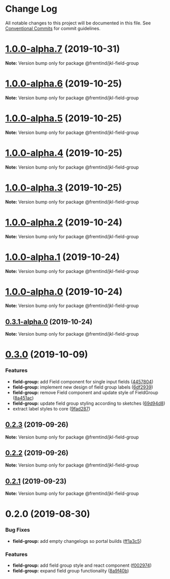 # Change Log

All notable changes to this project will be documented in this file.
See [Conventional Commits](https://conventionalcommits.org) for commit guidelines.

# [1.0.0-alpha.7](https://github.com/fremtind/jokul/compare/@fremtind/jkl-field-group@1.0.0-alpha.6...@fremtind/jkl-field-group@1.0.0-alpha.7) (2019-10-31)

**Note:** Version bump only for package @fremtind/jkl-field-group





# [1.0.0-alpha.6](https://github.com/fremtind/jokul/compare/@fremtind/jkl-field-group@1.0.0-alpha.5...@fremtind/jkl-field-group@1.0.0-alpha.6) (2019-10-25)

**Note:** Version bump only for package @fremtind/jkl-field-group





# [1.0.0-alpha.5](https://github.com/fremtind/jokul/compare/@fremtind/jkl-field-group@1.0.0-alpha.4...@fremtind/jkl-field-group@1.0.0-alpha.5) (2019-10-25)

**Note:** Version bump only for package @fremtind/jkl-field-group





# [1.0.0-alpha.4](https://github.com/fremtind/jokul/compare/@fremtind/jkl-field-group@1.0.0-alpha.3...@fremtind/jkl-field-group@1.0.0-alpha.4) (2019-10-25)

**Note:** Version bump only for package @fremtind/jkl-field-group





# [1.0.0-alpha.3](https://github.com/fremtind/jokul/compare/@fremtind/jkl-field-group@1.0.0-alpha.2...@fremtind/jkl-field-group@1.0.0-alpha.3) (2019-10-25)

**Note:** Version bump only for package @fremtind/jkl-field-group





# [1.0.0-alpha.2](https://github.com/fremtind/jokul/compare/@fremtind/jkl-field-group@1.0.0-alpha.1...@fremtind/jkl-field-group@1.0.0-alpha.2) (2019-10-24)

**Note:** Version bump only for package @fremtind/jkl-field-group





# [1.0.0-alpha.1](https://github.com/fremtind/jokul/compare/@fremtind/jkl-field-group@1.0.0-alpha.0...@fremtind/jkl-field-group@1.0.0-alpha.1) (2019-10-24)

**Note:** Version bump only for package @fremtind/jkl-field-group





# [1.0.0-alpha.0](https://github.com/fremtind/jokul/compare/@fremtind/jkl-field-group@0.3.1-alpha.0...@fremtind/jkl-field-group@1.0.0-alpha.0) (2019-10-24)

**Note:** Version bump only for package @fremtind/jkl-field-group





## [0.3.1-alpha.0](https://github.com/fremtind/jokul/compare/@fremtind/jkl-field-group@0.3.0...@fremtind/jkl-field-group@0.3.1-alpha.0) (2019-10-24)

**Note:** Version bump only for package @fremtind/jkl-field-group





# [0.3.0](https://github.com/fremtind/jokul/compare/@fremtind/jkl-field-group@0.2.3...@fremtind/jkl-field-group@0.3.0) (2019-10-09)


### Features

* **field-group:** add Field component for single input fields ([4457804](https://github.com/fremtind/jokul/commit/4457804))
* **field-group:** implement new design of field group labels ([6df2939](https://github.com/fremtind/jokul/commit/6df2939))
* **field-group:** remove Field component and update style of FieldGroup ([8a451ac](https://github.com/fremtind/jokul/commit/8a451ac))
* **field-group:** update field group styling according to sketches ([69d94d8](https://github.com/fremtind/jokul/commit/69d94d8))
* extract label styles to core ([9fad287](https://github.com/fremtind/jokul/commit/9fad287))





## [0.2.3](https://github.com/fremtind/jokul/compare/@fremtind/jkl-field-group@0.2.2...@fremtind/jkl-field-group@0.2.3) (2019-09-26)

**Note:** Version bump only for package @fremtind/jkl-field-group





## [0.2.2](https://github.com/fremtind/jokul/compare/@fremtind/jkl-field-group@0.2.1...@fremtind/jkl-field-group@0.2.2) (2019-09-26)

**Note:** Version bump only for package @fremtind/jkl-field-group





## [0.2.1](https://github.com/fremtind/jokul/compare/@fremtind/jkl-field-group@0.2.0...@fremtind/jkl-field-group@0.2.1) (2019-09-23)

**Note:** Version bump only for package @fremtind/jkl-field-group





# 0.2.0 (2019-08-30)


### Bug Fixes

* **field-group:** add empty changelogs so portal builds ([ff1a3c5](https://github.com/fremtind/jokul/commit/ff1a3c5))


### Features

* **field-group:** add field group style and react component ([f002974](https://github.com/fremtind/jokul/commit/f002974))
* **field-group:** expand field group functionality ([8a9f40b](https://github.com/fremtind/jokul/commit/8a9f40b))
